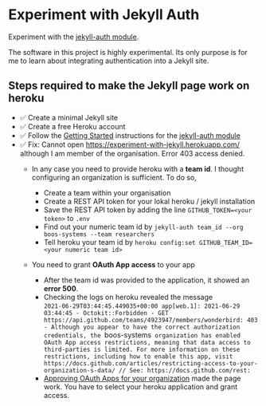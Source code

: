 # Experiment with Jekyll Auth

Experiment with the [jekyll-auth module](https://github.com/benbalter/jekyll-auth).

The software in this project is highly experimental. Its only purpose is for me to learn about integrating authentication into a Jekyll site.

## Steps required to make the Jekyll page work on heroku

* ✅ Create a minimal Jekyll site
* ✅ Create a free Heroku account
* ✅ Follow the [Getting Started](https://github.com/benbalter/jekyll-auth/blob/master/docs/getting-started.md) instructions for the [jekyll-auth module](https://github.com/benbalter/jekyll-auth)
* ✅ Fix: Cannot open https://experiment-with-jekyll.herokuapp.com/ although I am member of the organisation. Error 403 access denied.
  * In any case you need to provide heroku with a **team id**. I thought configuring an organization is sufficient. To do so,
    * Create a team within your organisation
    * Create a REST API token for your lokal heroku / jekyll installation
    * Save the REST API token by adding the line `GITHUB_TOKEN=<your token>` to `.env`
    * Find out your numeric team id by `jekyll-auth team_id --org boos-systems --team researchers`
    * Tell heroku your team id by `heroku config:set GITHUB_TEAM_ID=<your numeric team id>`

  * You need to grant **OAuth App access** to your app
    * After the team id was provided to the application, it showed an **error 500**.
    * Checking the logs on heroku revealed the message <br>`2021-06-29T03:44:45.449035+00:00 app[web.1]: 2021-06-29 03:44:45 - Octokit::Forbidden - GET https://api.github.com/teams/4923947/members/wonderbird: 403 - Although you appear to have the correct authorization credentials, the `boos-systems` organization has enabled OAuth App access restrictions, meaning that data access to third-parties is limited. For more information on these restrictions, including how to enable this app, visit https://docs.github.com/articles/restricting-access-to-your-organization-s-data/ // See: https://docs.github.com/rest:`
    * [Approving OAuth Apps for your organization](https://docs.github.com/en/organizations/restricting-access-to-your-organizations-data/approving-oauth-apps-for-your-organization) made the page work. You have to select your heroku application and grant access.